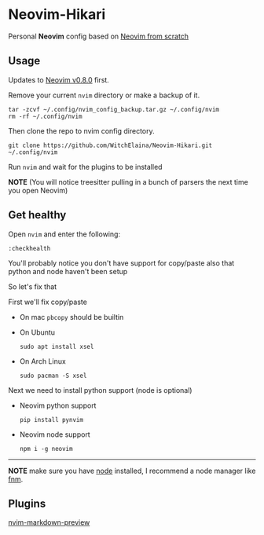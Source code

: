 # Neovim-Hikari

Personal **Neovim** config based on [Neovim from scratch](https://github.com/LunarVim/Neovim-from-scratch)

## Usage

Updates to [Neovim v0.8.0](https://github.com/neovim/neovim/releases) first.

Remove your current `nvim` directory or make a backup of it.

```shell
tar -zcvf ~/.config/nvim_config_backup.tar.gz ~/.config/nvim
rm -rf ~/.config/nvim
```

Then clone the repo to nvim config directory.

```shell
git clone https://github.com/WitchElaina/Neovim-Hikari.git ~/.config/nvim
```

Run `nvim` and wait for the plugins to be installed 

**NOTE** (You will notice treesitter pulling in a bunch of parsers the next time you open Neovim) 

## Get healthy

Open `nvim` and enter the following:

```
:checkhealth
```

You'll probably notice you don't have support for copy/paste also that python and node haven't been setup

So let's fix that

First we'll fix copy/paste

- On mac `pbcopy` should be builtin

- On Ubuntu

  ```
  sudo apt install xsel
  ```

- On Arch Linux

  ```
  sudo pacman -S xsel
  ```

Next we need to install python support (node is optional)

- Neovim python support

  ```
  pip install pynvim
  ```

- Neovim node support

  ```
  npm i -g neovim
  ```
---

**NOTE** make sure you have [node](https://nodejs.org/en/) installed, I recommend a node manager like [fnm](https://github.com/Schniz/fnm).


## Plugins

[nvim-markdown-preview](https://github.com/davidgranstrom/nvim-markdown-preview)
